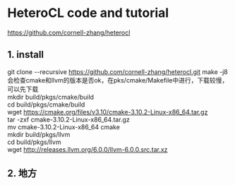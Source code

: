 # HeteroCL code and tutorial

https://github.com/cornell-zhang/heterocl 
## 1. install  
git clone --recursive https://github.com/cornell-zhang/heterocl.git 
make -j8  
会检查cmake和llvm的版本是否ok，在pks/cmake/Makefile中进行，下载较慢，可以先下载  
mkdir build/pkgs/cmake/build  
cd build/pkgs/cmake/build  
wget https://cmake.org/files/v3.10/cmake-3.10.2-Linux-x86_64.tar.gz  
tar -zxf cmake-3.10.2-Linux-x86_64.tar.gz  
mv cmake-3.10.2-Linux-x86_64 cmake  
mkdir build/pkgs/llvm  
cd build/pkgs/llvm  
wget http://releases.llvm.org/6.0.0/llvm-6.0.0.src.tar.xz  

## 2. 地方 
